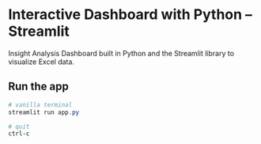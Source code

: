 
# Interactive Dashboard with Python – Streamlit

Insight Analysis Dashboard built in Python and the Streamlit library to visualize Excel data.

## Run the app
```Powershell
# vanilla terminal
streamlit run app.py

# quit
ctrl-c
```




